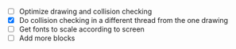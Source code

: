 - [ ] Optimize drawing and collision checking
- [X] Do collision checking in a different thread from the one drawing
- [ ] Get fonts to scale according to screen
- [ ] Add more blocks